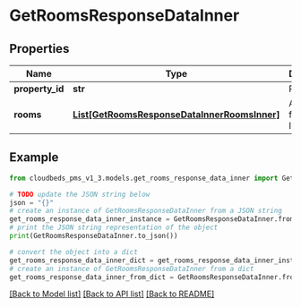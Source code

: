 # GetRoomsResponseDataInner


## Properties

Name | Type | Description | Notes
------------ | ------------- | ------------- | -------------
**property_id** | **str** | Property ID | [optional] 
**rooms** | [**List[GetRoomsResponseDataInnerRoomsInner]**](GetRoomsResponseDataInnerRoomsInner.md) | All rooms for property ID | [optional] 

## Example

```python
from cloudbeds_pms_v1_3.models.get_rooms_response_data_inner import GetRoomsResponseDataInner

# TODO update the JSON string below
json = "{}"
# create an instance of GetRoomsResponseDataInner from a JSON string
get_rooms_response_data_inner_instance = GetRoomsResponseDataInner.from_json(json)
# print the JSON string representation of the object
print(GetRoomsResponseDataInner.to_json())

# convert the object into a dict
get_rooms_response_data_inner_dict = get_rooms_response_data_inner_instance.to_dict()
# create an instance of GetRoomsResponseDataInner from a dict
get_rooms_response_data_inner_from_dict = GetRoomsResponseDataInner.from_dict(get_rooms_response_data_inner_dict)
```
[[Back to Model list]](../README.md#documentation-for-models) [[Back to API list]](../README.md#documentation-for-api-endpoints) [[Back to README]](../README.md)


